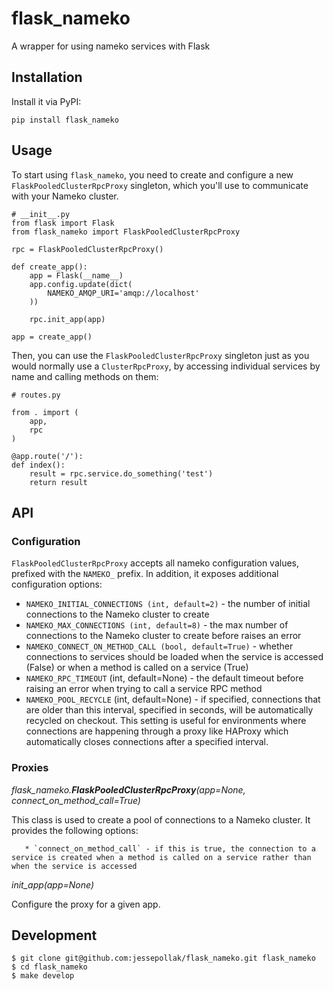 # flask_nameko

A wrapper for using nameko services with Flask

## Installation

Install it via PyPI:

    pip install flask_nameko

## Usage

To start using `flask_nameko`, you need to create and configure a new `FlaskPooledClusterRpcProxy` singleton, which you'll use to communicate with your Nameko cluster.

    # __init__.py
    from flask import Flask
    from flask_nameko import FlaskPooledClusterRpcProxy

    rpc = FlaskPooledClusterRpcProxy()

    def create_app():
        app = Flask(__name__)
        app.config.update(dict(
            NAMEKO_AMQP_URI='amqp://localhost'
        ))

        rpc.init_app(app)

    app = create_app()

Then, you can use the `FlaskPooledClusterRpcProxy` singleton just as you would normally use a `ClusterRpcProxy`, by accessing individual services by name and calling methods on them:

    # routes.py

    from . import (
        app,
        rpc
    )

    @app.route('/'):
    def index():
        result = rpc.service.do_something('test')
        return result

## API

### Configuration

`FlaskPooledClusterRpcProxy` accepts all nameko configuration values, prefixed with the `NAMEKO_` prefix. In addition, it exposes additional configuration options:

* `NAMEKO_INITIAL_CONNECTIONS (int, default=2)` - the number of initial connections to the Nameko cluster to create
* `NAMEKO_MAX_CONNECTIONS (int, default=8)` - the max number of connections to the Nameko cluster to create before raises an error
* `NAMEKO_CONNECT_ON_METHOD_CALL (bool, default=True)` - whether connections to services should be loaded when the service is accessed (False) or when a method is called on a service (True)
* `NAMEKO_RPC_TIMEOUT` (int, default=None) - the default timeout before raising an error when trying to call a service RPC method
* `NAMEKO_POOL_RECYCLE` (int, default=None) - if specified, connections that are older than this interval, specified in seconds, will be automatically recycled on checkout. This setting is useful for environments where connections are happening through a proxy like HAProxy which automatically closes connections after a specified interval.

### Proxies

*flask_nameko.**FlaskPooledClusterRpcProxy**(app=None, connect_on_method_call=True)*

   This class is used to create a pool of connections to a Nameko cluster. It provides the following options:
   
       * `connect_on_method_call` - if this is true, the connection to a service is created when a method is called on a service rather than when the service is accessed

   *init_app(app=None)*

   Configure the proxy for a given app.

## Development

    $ git clone git@github.com:jessepollak/flask_nameko.git flask_nameko
    $ cd flask_nameko
    $ make develop
